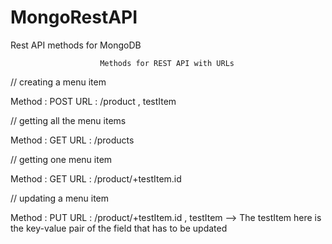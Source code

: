# MongoRestAPI
Rest API methods for MongoDB

                        Methods for REST API with URLs

// creating a menu item

Method  :        POST
URL     :        /product , testItem

// getting all the menu items

Method  :       GET
URL     :       /products

// getting one menu item

Method  :       GET
URL     :       /product/+testItem.id

// updating a menu item

Method  :       PUT
URL     :       /product/+testItem.id , testItem
--> The testItem here is the key-value pair of the field that has to be updated


